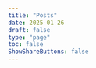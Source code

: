 ```yaml
---
title: "Posts"
date: 2025-01-26
draft: false
type: "page"
toc: false
ShowShareButtons: false
---
```


